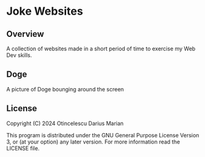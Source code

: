 # Joke Websites

## Overview

A collection of websites made in a short period of time to exercise my Web Dev skills.

## Doge

A picture of Doge bounging around the screen

## License

Copyright (C) 2024 Otincelescu Darius Marian

This program is distributed under the GNU General Purpose License Version 3, or (at your option) any later version.
For more information read the LICENSE file.